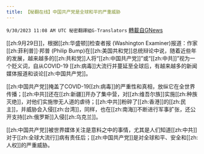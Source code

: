 ```yaml
---
title: 【秘翻在线】中国共产党是全球和平的严重威胁
---
```

`9/30/2023 11:08 AM UTC 秘密翻譯組G-Translators` [轉載自GNews](https://gnews.org/articles/1760002)

[[zh:9月29日]]，根据[[zh:华盛顿]]检查者报 (Washington Examiner)报道：作家[[zh:菲利普]]·邦普 (Philip Bump)在[[zh:美国共和党]]总统辩论中说，随着近些年的发展，越来越多的[[zh:共和党]]人将“[[zh:中国共产党]]”或“[[zh:中共]]”视为一个贬义词，自从COVID-19 [[zh:病毒]]大流行并蔓延至全球后，有越来越多的新闻媒体报道和谈论[[zh:中国共产党]]。

[[zh:中国共产党]]掩盖了COVID-19[[zh:病毒]]的严重性和真相，放纵它在全世界传播；[[zh:中共]]还在[[zh:新疆]]开办了集中营，对[[zh:维吾尔族]]实施[[zh:种族灭绝]]，对他们实施惨无人道的虐待；[[zh:中共]]粉碎了[[zh:香港]]的[[zh:民主]]，并威胁会入侵[[zh:台湾]]，同样，也在[[zh:南海]]不断进行军事扩张，还公开支持[[zh:俄罗斯]]入侵[[zh:乌克兰]]。

[[zh:中国共产党]]被世界媒体关注是意料之中的事情，尤其是人们知道[[zh:中共]]对于[[zh:全球大流行]]病有责任后；[[zh:中国共产党]]是对全球和平、安全和[[zh:人权]]的严重威胁。
